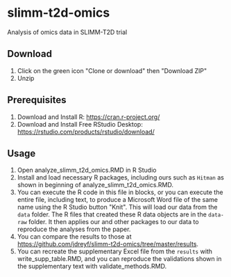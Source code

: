 # slimm-t2d-omics
Analysis of omics data in SLIMM-T2D trial

## Download
1. Click on the green icon "Clone or download" then "Download ZIP"
2. Unzip

## Prerequisites
1. Download and Install R: https://cran.r-project.org/
2. Download and Install Free RStudio Desktop: https://rstudio.com/products/rstudio/download/

## Usage
1. Open analyze_slimm_t2d_omics.RMD in R Studio
2. Install and load necessary R packages, including ours such as `Hitman` as shown in beginning of analyze_slimm_t2d_omics.RMD.  
2. You can execute the R code in this file in blocks, or you can execute the entire file, including text, to produce a Microsoft Word file of the same name using the R Studio button "Knit". This will load our data from the `data` folder. The R files that created these R data objects are in the `data-raw` folder. It then applies our and other packages to  our data to reproduce the analyses from the paper.
3. You can compare the results to those at https://github.com/jdreyf/slimm-t2d-omics/tree/master/results.
4. You can recreate the supplementary Excel file from the `results` with write_supp_table.RMD, and you can reproduce the validations shown in the supplementary text with validate_methods.RMD.